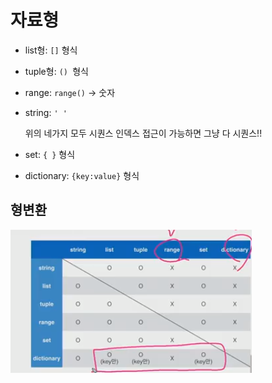 # 자료형

- list형: `[]` 형식

- tuple형: `() `형식

- range: `range()` -> 숫자

- string: `' '`

  위의 네가지 모두 시퀀스 인덱스 접근이 가능하면 그냥 다 시퀀스!!

- set: `{ }` 형식
- dictionary: `{key:value}` 형식

## 형변환

![image-20210118150636766](Untitled.assets/image-20210118150636766.png)